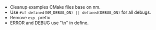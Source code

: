 - Cleanup examples CMake files base on nm.
- Use `#if defined(NM_DEBUG_ON) || defined(DEBUG_ON)` for all debugs.
- Remove `esp_` prefix
- ERROR and DEBUG use "\n" in define.

